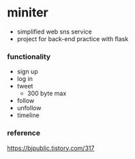 # miniter
- simplified web sns service
- project for back-end practice with flask


### functionality
- sign up
- log in
- tweet
    - 300 byte max
- follow
- unfollow
- timeline

### reference
https://bjpublic.tistory.com/317
